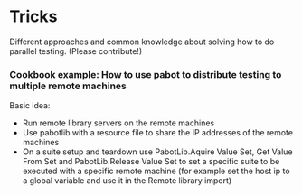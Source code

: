 # Tricks

Different approaches and common knowledge about solving how to do parallel testing. (Please contribute!)

### Cookbook example: How to use pabot to distribute testing to multiple remote machines

Basic idea: 

  - Run remote library servers on the remote machines
  - Use pabotlib with a resource file to share the IP addresses of the remote machines
  - On a suite setup and teardown use PabotLib.Aquire Value Set, Get Value From Set and PabotLib.Release Value Set to set a specific suite to be executed with a specific remote machine (for example set the host ip to a global variable and use it in the Remote library import)



